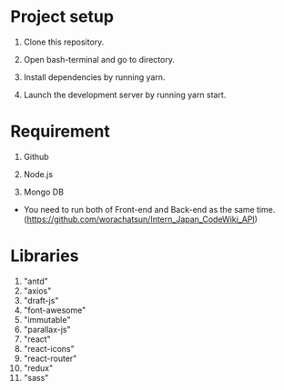 # Project setup

1. Clone this repository.

2. Open bash-terminal and go to directory.

3. Install dependencies by running yarn.

4. Launch the development server by running yarn start.

# Requirement

1. Github

2. Node.js

3. Mongo DB

* You need to run both of Front-end and Back-end as the same time. (https://github.com/worachatsun/Intern_Japan_CodeWiki_API)

# Libraries

1. "antd"
2. "axios"
3. "draft-js"
4. "font-awesome"
5. "immutable"
6. "parallax-js"
7. "react"
8. "react-icons"
9. "react-router"
10. "redux"
11. "sass"
